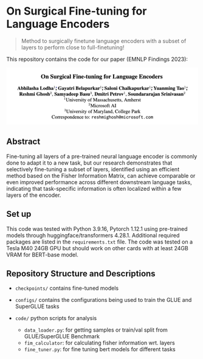 # On Surgical Fine-tuning for Language Encoders

> Method to surgically finetune language encoders with a subset of layers to perform close to full-finetuning!

This repository contains the code for our paper (EMNLP Findings 2023): 

![Paper Title](title.png)

## Abstract 
Fine-tuning all layers of a pre-trained neural language encoder is commonly done to adapt it to a new task, but our research demonstrates that selectively fine-tuning a subset of layers, identified using an efficient method based on the Fisher Information Matrix, can achieve comparable or even improved performance across different downstream language tasks, indicating that task-specific information is often localized within a few layers of the encoder.

## Set up
This code was tested with Python 3.9.16, Pytorch 1.12.1 using pre-trained models through huggingface/transformers 4.28.1. Additional required packages are listed in the `requirements.txt` file. The code was tested on a Tesla M40 24GB GPU but should work on other cards with at least 24GB VRAM for BERT-base model.

## Repository Structure and Descriptions
- `checkpoints/` contains fine-tuned models

- `configs/` contains the configurations being used to train the GLUE and SuperGLUE tasks

- `code/` python scripts for analysis 
  - `data_loader.py`: for getting samples or train/val split from GLUE/SuperGLUE Benchmark 
  - `fim_calculator`: for calculating fisher information wrt. layers
  - `fine_tuner.py`: for fine tuning bert models for different tasks
